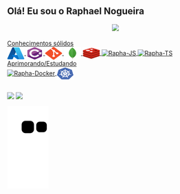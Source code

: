 ## Olá! Eu sou o Raphael Nogueira
<div align="center">
  <a href="https://github.com/raphanogueira">
  <img height="180em" src="https://github-readme-stats.vercel.app/api?username=raphanogueira&show_icons=true&theme=tokyonight&include_all_commits=true&count_private=true"/>
</div>
  
<div class="container" style="display: inline_block"><br>
  <div class="panel panel-default">
    <div class="panel-body">Conhecimentos sólidos</div>
    <img title="Azure" align="center" alt="Rapha-Azure" height="30" width="40" src="https://raw.githubusercontent.com/devicons/devicon/master/icons/azure/azure-original.svg">
    <img title="C#" align="center" alt="Rapha-Csharp" height="30" width="40" src="https://raw.githubusercontent.com/devicons/devicon/master/icons/csharp/csharp-original.svg">
    <img title="Git" align="center" alt="Rapha-Git" height="30" width="40" src="https://raw.githubusercontent.com/devicons/devicon/master/icons/git/git-original.svg">
    <img title="MongoDB" align="center" alt="Rapha-MongoDb" height="30" width="40" src="https://raw.githubusercontent.com/devicons/devicon/master/icons/mongodb/mongodb-original.svg">
    <img title="Redis" align="center" alt="Rapha-Redis" height="30" width="40" src="https://raw.githubusercontent.com/devicons/devicon/master/icons/redis/redis-original.svg">
    <img title="JavaScript" align="center" alt="Rapha-JS" height="30" width="40" src="https://cdn.jsdelivr.net/gh/devicons/devicon/icons/javascript/javascript-original.svg" />
    <img title="TypeScript" align="center" alt="Rapha-TS" height="30" width="40" src="https://cdn.jsdelivr.net/gh/devicons/devicon/icons/typescript/typescript-original.svg" />
  </div>
  <div class="panel panel-default">
    <div class="panel-body">Aprimorando/Estudando</div>
    <img title="Docker" align="center" alt="Rapha-Docker" height="30" width="40" src="https://cdn.jsdelivr.net/gh/devicons/devicon/icons/docker/docker-plain.svg">
    <img title="Kubernetes" align="center" alt="Rapha-Kubernetes" height="30" width="40" src="https://raw.githubusercontent.com/devicons/devicon/master/icons/kubernetes/kubernetes-plain.svg">
  </div> 
</div>

  ##
  
<div>
  <a href = "mailto:raphael_dc1nogueira@hotmail.com.br"><img src="https://img.shields.io/badge/Microsoft_Outlook-0078D4?style=for-the-badge&logo=microsoft-outlook&logoColor=white" target="_blank"></a>
  <a href="https://www.linkedin.com/in/raphanogueira/" target="_blank"><img src="https://img.shields.io/badge/-LinkedIn-%230077B5?style=for-the-badge&logo=linkedin&logoColor=white" target="_blank"></a>

  ![Snake animation](https://github.com/raphanogueira/raphanogueira/blob/output/github-contribution-grid-snake.svg)
  
</div>
